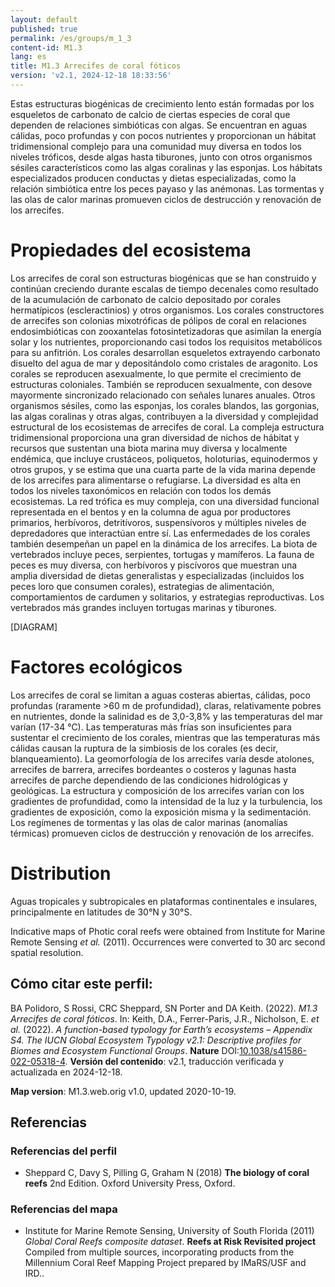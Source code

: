 ```yaml
---
layout: default
published: true
permalink: /es/groups/m_1_3
content-id: M1.3
lang: es
title: M1.3 Arrecifes de coral fóticos
version: 'v2.1, 2024-12-18 18:33:56'
---
```


Estas estructuras biogénicas de crecimiento lento están formadas por los esqueletos de carbonato de calcio de ciertas especies de coral que dependen de relaciones simbióticas con algas. Se encuentran en aguas cálidas, poco profundas y con pocos nutrientes y proporcionan un hábitat tridimensional complejo para una comunidad muy diversa en todos los niveles tróficos, desde algas hasta tiburones, junto con otros organismos sésiles característicos como las algas coralinas y las esponjas. Los hábitats especializados producen conductas y dietas especializadas, como la relación simbiótica entre los peces payaso y las anémonas. Las tormentas y las olas de calor marinas promueven ciclos de destrucción y renovación de los arrecifes.

# Propiedades del ecosistema
 
Los arrecifes de coral son estructuras biogénicas que se han construido y continúan creciendo durante escalas de tiempo decenales como resultado de la acumulación de carbonato de calcio depositado por corales hermatípicos (escleractinios) y otros organismos. Los corales constructores de arrecifes son colonias mixotróficas de pólipos de coral en relaciones endosimbióticas con zooxantelas fotosintetizadoras que asimilan la energía solar y los nutrientes, proporcionando casi todos los requisitos metabólicos para su anfitrión. Los corales desarrollan esqueletos extrayendo carbonato disuelto del agua de mar y depositándolo como cristales de aragonito. Los corales se reproducen asexualmente, lo que permite el crecimiento de estructuras coloniales. También se reproducen sexualmente, con desove mayormente sincronizado relacionado con señales lunares anuales. Otros organismos sésiles, como las esponjas, los corales blandos, las gorgonias, las algas coralinas y otras algas, contribuyen a la diversidad y complejidad estructural de los ecosistemas de arrecifes de coral. La compleja estructura tridimensional proporciona una gran diversidad de nichos de hábitat y recursos que sustentan una biota marina muy diversa y localmente endémica, que incluye crustáceos, poliquetos, holoturias, equinodermos y otros grupos, y se estima que una cuarta parte de la vida marina depende de los arrecifes para alimentarse o refugiarse. La diversidad es alta en todos los niveles taxonómicos en relación con todos los demás ecosistemas. La red trófica es muy compleja, con una diversidad funcional representada en el bentos y en la columna de agua por productores primarios, herbívoros, detritívoros, suspensívoros y múltiples niveles de depredadores que interactúan entre sí. Las enfermedades de los corales también desempeñan un papel en la dinámica de los arrecifes. La biota de vertebrados incluye peces, serpientes, tortugas y mamíferos. La fauna de peces es muy diversa, con herbívoros y piscívoros que muestran una amplia diversidad de dietas generalistas y especializadas (incluidos los peces loro que consumen corales), estrategias de alimentación, comportamientos de cardumen y solitarios, y estrategias reproductivas. Los vertebrados más grandes incluyen tortugas marinas y tiburones.

[DIAGRAM]

# Factores ecológicos
 
Los arrecifes de coral se limitan a aguas costeras abiertas, cálidas, poco profundas (raramente >60 m de profundidad), claras, relativamente pobres en nutrientes, donde la salinidad es de 3,0-3,8% y las temperaturas del mar varían (17-34 °C). Las temperaturas más frías son insuficientes para sustentar el crecimiento de los corales, mientras que las temperaturas más cálidas causan la ruptura de la simbiosis de los corales (es decir, blanqueamiento). La geomorfología de los arrecifes varía desde atolones, arrecifes de barrera, arrecifes bordeantes o costeros y lagunas hasta arrecifes de parche dependiendo de las condiciones hidrológicas y geológicas. La estructura y composición de los arrecifes varían con los gradientes de profundidad, como la intensidad de la luz y la turbulencia, los gradientes de exposición, como la exposición misma y la sedimentación. Los regímenes de tormentas y las olas de calor marinas (anomalías térmicas) promueven ciclos de destrucción y renovación de los arrecifes.
 
# Distribution
 
Aguas tropicales y subtropicales en plataformas continentales e insulares, principalmente en latitudes de 30°N y 30°S.

Indicative maps of Photic coral reefs were obtained from Institute for Marine Remote Sensing _et al._ (2011). Occurrences were converted to 30 arc second spatial resolution.

## Cómo citar este perfil:

BA Polidoro, S Rossi, CRC Sheppard, SN Porter and DA Keith. (2022). *M1.3 Arrecifes de coral fóticos*. In: Keith, D.A., Ferrer-Paris, J.R., Nicholson, E. *et al.* (2022). *A function-based typology for Earth’s ecosystems – Appendix S4. The IUCN Global Ecosystem Typology v2.1: Descriptive profiles for Biomes and Ecosystem Functional Groups*. **Nature** DOI:[10.1038/s41586-022-05318-4](https://doi.org/10.1038/s41586-022-05318-4).
**Versión del contenido**: v2.1, traducción verificada y actualizada en 2024-12-18.

**Map version**: M1.3.web.orig v1.0, updated 2020-10-19.

## Referencias

### Referencias del perfil
* Sheppard C, Davy S, Pilling G, Graham N  (2018) **The biology of coral reefs** 2nd Edition. Oxford University Press, Oxford.

### Referencias del mapa
* Institute for Marine Remote Sensing, University of South Florida  (2011) *Global Coral Reefs composite dataset*. **Reefs at Risk Revisited project**  Compiled from multiple sources, incorporating products from the Millennium Coral Reef Mapping Project prepared by IMaRS/USF and IRD..
